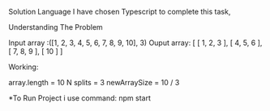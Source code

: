 

Solution
Language
I have chosen Typescript to complete this task,

Understanding The Problem

Input array :([1, 2, 3, 4, 5, 6, 7, 8, 9, 10], 3)
Ouput array: [ [ 1, 2, 3 ], [ 4, 5, 6 ], [ 7, 8, 9 ], [ 10 ] ]

Working:

array.length = 10
N splits = 3
newArraySize = 10 / 3 


*To Run Project
i use command: npm start